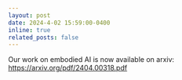 ```yaml
---
layout: post
date: 2024-4-02 15:59:00-0400
inline: true
related_posts: false
---
```


Our work on embodied AI is now available on arxiv: <https://arxiv.org/pdf/2404.00318.pdf>
